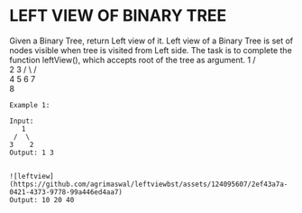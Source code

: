 # LEFT VIEW OF BINARY TREE
Given a Binary Tree, return Left view of it. Left view of a Binary Tree is set of nodes visible when tree is visited from Left side. The task is to complete the function leftView(), which accepts root of the tree as argument.
          1
       /     \
     2        3
   /   \    /   \
  4     5   6    7
   \
     8   

```
Example 1:

Input:
   1
 /  \
3    2
Output: 1 3

```

```

![leftview](https://github.com/agrimaswal/leftviewbst/assets/124095607/2ef43a7a-0421-4373-9778-99a446ed4aa7)
Output: 10 20 40

```
